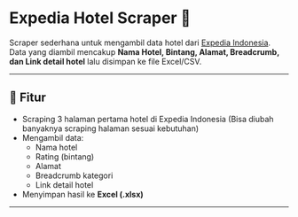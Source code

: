 # Expedia Hotel Scraper 🏨

Scraper sederhana untuk mengambil data hotel dari [Expedia Indonesia](https://www.expedia.co.id).  
Data yang diambil mencakup **Nama Hotel, Bintang, Alamat, Breadcrumb, dan Link detail hotel** lalu disimpan ke file Excel/CSV.

---

## 🚀 Fitur
- Scraping 3 halaman pertama hotel di Expedia Indonesia (Bisa diubah banyaknya scraping halaman sesuai kebutuhan)
- Mengambil data:
  - Nama hotel
  - Rating (bintang)
  - Alamat
  - Breadcrumb kategori
  - Link detail hotel
- Menyimpan hasil ke **Excel (.xlsx)**

---
